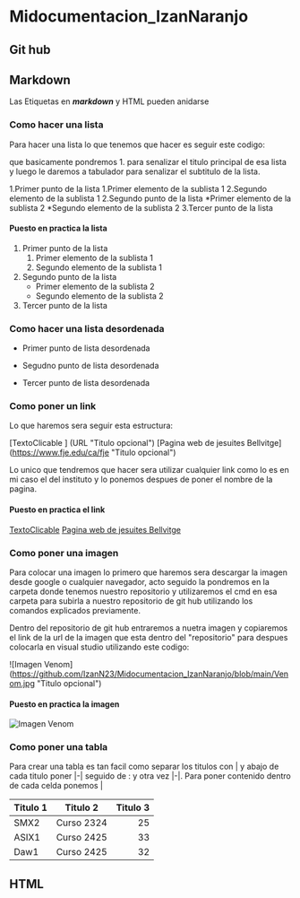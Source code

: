 # Midocumentacion_IzanNaranjo
## Git hub



## Markdown

Las Etiquetas en __*markdown*__ y HTML pueden anidarse 

### Como hacer una lista 

Para hacer una lista lo que tenemos que hacer es seguir este codigo:

que basicamente pondremos 1. para senalizar el titulo principal de esa lista y luego le daremos a tabulador para senalizar el subtitulo de la lista.

1.Primer punto de la lista
    1.Primer elemento de la sublista 1
    2.Segundo elemento de la sublista 1
2.Segundo punto de la lista
    *Primer elemento de la sublista 2
    *Segundo elemento de la sublista 2
3.Tercer punto de la lista

#### Puesto en practica la lista 

1. Primer punto de la lista
    1. Primer elemento de la sublista 1
    2. Segundo elemento de la sublista 1
2. Segundo punto de la lista
    * Primer elemento de la sublista 2
    * Segundo elemento de la sublista 2
3. Tercer punto de la lista

### Como hacer una lista desordenada

* Primer punto de lista desordenada
- Segudno punto de lista desordenada
+ Tercer punto de lista desordenada

### Como poner un link

Lo que haremos sera seguir esta estructura:

[TextoClicable ] (URL "Titulo opcional")
[Pagina web de jesuites Bellvitge] (https://www.fje.edu/ca/fje "Titulo opcional")

Lo unico que tendremos que hacer sera utilizar cualquier link como lo es en mi caso el del instituto y lo ponemos despues de poner el nombre de la pagina.

#### Puesto en practica el link

[TextoClicable](URL "Titulo opcional")
[Pagina web de jesuites Bellvitge](https://www.fje.edu/ca/fje "Titulo opcional")


### Como poner una imagen

Para colocar una imagen lo primero que haremos sera descargar la imagen desde google o cualquier navegador, acto seguido la pondremos en la carpeta donde tenemos nuestro repositorio y utilizaremos el cmd en esa carpeta para subirla a nuestro repositorio de git hub utilizando los comandos explicados previamente. 

Dentro del repositorio de git hub entraremos a nuetra imagen y copiaremos el link de la url de la imagen que esta dentro del "repositorio" para despues colocarla en visual studio utilizando este codigo:

![Imagen Venom] (https://github.com/IzanN23/Midocumentacion_IzanNaranjo/blob/main/Venom.jpg "Titulo opcional") 

#### Puesto en practica la imagen

![Imagen Venom](https://github.com/IzanN23/Midocumentacion_IzanNaranjo/blob/main/Venom.jpg "Titulo opcional") 


### Como poner una tabla

Para crear una tabla es tan facil como separar los titulos con | y abajo de cada titulo poner |-| seguido de : y otra vez |-|. Para poner contenido dentro de cada celda ponemos |

| Titulo 1 | Titulo 2 | Titulo 3 |
| ----------|:----------:|----------:|
|SMX2 |Curso 2324|25|
|ASIX1|Curso 2425|33|
|Daw1 |Curso 2425|32|


## HTML
